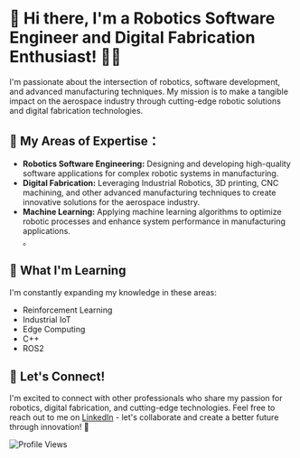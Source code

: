 # 👋 Hi there, I'm a Robotics Software Engineer and Digital Fabrication Enthusiast! 👨‍💻    

I'm passionate about the intersection of robotics, software development, and advanced manufacturing techniques. My mission is to make a tangible impact on the aerospace industry through cutting-edge robotic solutions and digital fabrication technologies.  

## 🚀 My Areas of Expertise：
  
- **Robotics Software Engineering:** Designing and developing high-quality software applications for complex robotic systems in manufacturing. 
- **Digital Fabrication:** Leveraging Industrial Robotics, 3D printing, CNC machining, and other advanced manufacturing techniques to create innovative solutions for the aerospace industry.
- **Machine Learning:** Applying machine learning algorithms to optimize robotic processes and enhance system performance in manufacturing applications.  
   。  
## 🌱 What I'm Learning  
            
I'm constantly expanding my knowledge in these areas:

- Reinforcement Learning
- Industrial IoT 
- Edge Computing 
- C++   
- ROS2
     
## 🔗 Let's Connect!  

I'm excited to connect with other professionals who share my passion for robotics, digital fabrication, and cutting-edge technologies. Feel free to reach out to me on [LinkedIn](https://www.linkedin.com/in/mengxi-he/) - let's collaborate and create a better future through innovation! 🚀

![Profile Views](https://komarev.com/ghpvc/?username=mengxihe)

